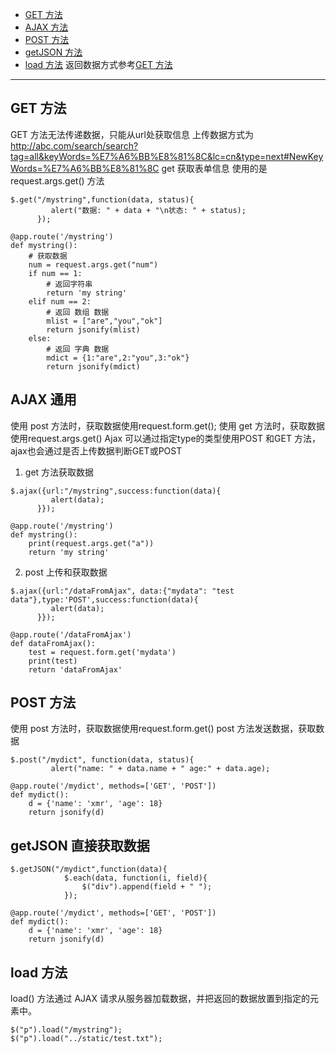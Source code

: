 * [GET 方法](#get-方法)
* [AJAX 方法](#ajax-通用)
* [POST 方法](#post-方法)
* [getJSON 方法](#getjson-直接获取数据)
* [load 方法](#load-方法)
返回数据方式参考[GET 方法](#get-方法)
****

## GET 方法
GET 方法无法传递数据，只能从url处获取信息
上传数据方式为 http://abc.com/search/search?tag=all&keyWords=%E7%A6%BB%E8%81%8C&lc=cn&type=next#NewKeyWords=%E7%A6%BB%E8%81%8C
get 获取表单信息 使用的是 request.args.get() 方法
```
$.get("/mystring",function(data, status){
         alert("数据: " + data + "\n状态: " + status);
      });
      
@app.route('/mystring')
def mystring():
    # 获取数据
    num = request.args.get("num")
    if num == 1:
        # 返回字符串
        return 'my string'
    elif num == 2:
        # 返回 数组 数据
        mlist = ["are","you","ok"]
        return jsonify(mlist)
    else:
        # 返回 字典 数据
        mdict = {1:"are",2:"you",3:"ok"}
        return jsonify(mdict)
```
## AJAX 通用
使用 post 方法时，获取数据使用request.form.get(); 使用 get 方法时，获取数据使用request.args.get() 
<span id=“j2”></span>
Ajax 可以通过指定type的类型使用POST 和GET 方法，ajax也会通过是否上传数据判断GET或POST
1. get 方法获取数据
```
$.ajax({url:"/mystring",success:function(data){
         alert(data);
      }});

@app.route('/mystring')
def mystring():
    print(request.args.get("a"))
    return 'my string'
```
2. post 上传和获取数据
```
$.ajax({url:"/dataFromAjax", data:{"mydata": "test data"},type:'POST',success:function(data){
         alert(data);
      }});

@app.route('/dataFromAjax')
def dataFromAjax():
    test = request.form.get('mydata')
    print(test)
    return 'dataFromAjax'
```
## POST 方法
使用 post 方法时，获取数据使用request.form.get()
post 方法发送数据，获取数据
```
$.post("/mydict", function(data, status){
         alert("name: " + data.name + " age:" + data.age);

@app.route('/mydict', methods=['GET', 'POST'])
def mydict():
    d = {'name': 'xmr', 'age': 18}
    return jsonify(d)
```
## getJSON 直接获取数据
<span id=“j4”></span>
```
$.getJSON("/mydict",function(data){
            $.each(data, function(i, field){
                $("div").append(field + " ");
            });

@app.route('/mydict', methods=['GET', 'POST'])
def mydict():
    d = {'name': 'xmr', 'age': 18}
    return jsonify(d)
```
## load 方法
<span id=“j5”></span>
load() 方法通过 AJAX 请求从服务器加载数据，并把返回的数据放置到指定的元素中。
```
$("p").load("/mystring");
$("p").load("../static/test.txt");
```
